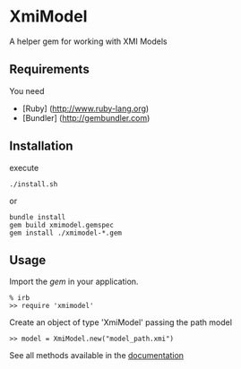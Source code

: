# XmiModel

A helper gem for working with XMI Models

## Requirements
You need
- [Ruby] (http://www.ruby-lang.org)
- [Bundler] (http://gembundler.com)

## Installation

execute

```
./install.sh
```

or

```
bundle install
gem build xmimodel.gemspec
gem install ./xmimodel-*.gem
```

## Usage

Import the *gem* in your application.

```
% irb
>> require 'xmimodel'
```

Create an object of type 'XmiModel' passing the path model

```
>> model = XmiModel.new("model_path.xmi")
```

See all methods available in the <a href="http://rubydoc.info/github/marvinsiq/xmimodel/master/frames" target="_top">documentation</a>

